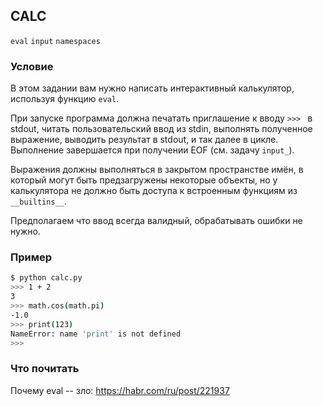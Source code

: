 ## CALC

`eval` `input` `namespaces`

### Условие

В этом задании вам нужно написать интерактивный калькулятор, используя функцию `eval`.

При запуске программа должна печатать приглашение к вводу `>>> ` в stdout, читать пользовательский ввод из stdin, выполнять полученное выражение, выводить результат в stdout, и так далее в цикле. Выполнение завершается при получении EOF (см. задачу `input_`).

Выражения должны выполняться в закрытом пространстве имён, в который могут быть предзагружены некоторые объекты, но у калькулятора не должно быть доступа к встроенным функциям из `__builtins__`.

Предполагаем что ввод всегда валидный, обрабатывать ошибки не нужно.

### Пример

```bash
$ python calc.py
>>> 1 + 2
3
>>> math.cos(math.pi)
-1.0
>>> print(123)
NameError: name 'print' is not defined
>>>
```

### Что почитать

Почему eval -- зло: https://habr.com/ru/post/221937
